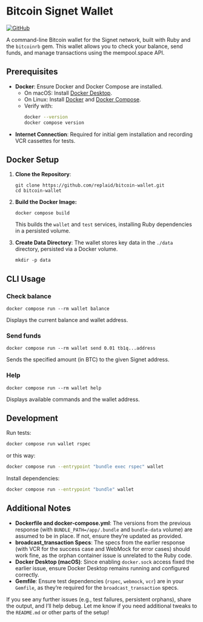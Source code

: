 # Bitcoin Signet Wallet

[![GitHub](https://img.shields.io/badge/GitHub-View%20on%20GitHub-blue)](https://github.com/replaid/bitcoin-wallet)

A command-line Bitcoin wallet for the Signet network, built with Ruby and the `bitcoinrb` gem. This wallet allows you to check your balance, send funds, and manage transactions using the mempool.space API.

## Prerequisites

- **Docker**: Ensure Docker and Docker Compose are installed.
  - On macOS: Install [Docker Desktop](https://www.docker.com/products/docker-desktop).
  - On Linux: Install [Docker](https://docs.docker.com/engine/install/) and [Docker Compose](https://docs.docker.com/compose/install/).
  - Verify with:
    ```bash
    docker --version
    docker compose version
    ```
- **Internet Connection**: Required for initial gem installation and recording VCR cassettes for tests.

## Docker Setup

1. **Clone the Repository**:
   
   ```
   git clone https://github.com/replaid/bitcoin-wallet.git
   cd bitcoin-wallet
   ```
2. **Build the Docker Image:**
   
   ```
   docker compose build
   ```
   
   This builds the `wallet` and `test` services, installing Ruby dependencies in a persisted volume.
3. **Create Data Directory**: The wallet stores key data in the `./data` directory, persisted via a Docker volume.  
   
   ```
   mkdir -p data
   ```

## CLI Usage

### Check balance
```
docker compose run --rm wallet balance
```
    
Displays the current balance and wallet address.


### Send funds

```
docker compose run --rm wallet send 0.01 tb1q...address
```

Sends the specified amount (in BTC) to the given Signet address.

### Help

```
docker compose run --rm wallet help
```

Displays available commands and the wallet address.


## Development

Run tests:

```bash
docker compose run wallet rspec
```

or this way:

```bash
docker compose run --entrypoint "bundle exec rspec" wallet
```

Install dependencies:

```bash
docker compose run --entrypoint "bundle" wallet
```

## Additional Notes

* **Dockerfile and docker-compose.yml**: The versions from the previous response (with `BUNDLE_PATH=/app/.bundle` and `bundle-data` volume) are assumed to be in place. If not, ensure they’re updated as provided.  
* **broadcast\_transaction Specs**: The specs from the earlier response (with VCR for the success case and WebMock for error cases) should work fine, as the orphan container issue is unrelated to the Ruby code.  
* **Docker Desktop (macOS)**: Since enabling `docker.sock` access fixed the earlier issue, ensure Docker Desktop remains running and configured correctly.  
* **Gemfile**: Ensure test dependencies (`rspec`, `webmock`, `vcr`) are in your `Gemfile`, as they’re required for the `broadcast_transaction` specs.

If you see any further issues (e.g., test failures, persistent orphans), share the output, and I’ll help debug. Let me know if you need additional tweaks to the `README.md` or other parts of the setup\!